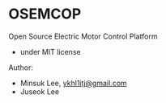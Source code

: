 # OSEMCOP
Open Source Electric Motor Control Platform
- under MIT license

Author:
* Minsuk Lee, ykhl1itj@gmail.com
* Juseok Lee

